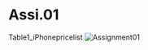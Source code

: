 # Assi.01
Table1_iPhonepricelist
![Assignment01](https://user-images.githubusercontent.com/100530844/156427741-213ef24b-00fe-4294-8812-212be27571e3.png)
